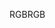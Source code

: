 <span data-ttu-id="08053-101">RGB</span><span class="sxs-lookup"><span data-stu-id="08053-101">RGB</span></span>
